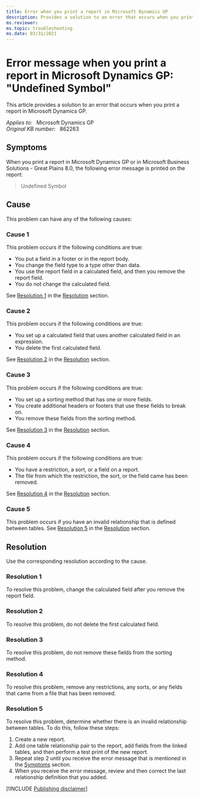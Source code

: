 ```yaml
---
title: Error when you print a report in Microsoft Dynamics GP
description: Provides a solution to an error that occurs when you print a report in Microsoft Dynamics GP.
ms.reviewer:
ms.topic: troubleshooting
ms.date: 03/31/2021
---
```

# Error message when you print a report in Microsoft Dynamics GP: "Undefined Symbol"

This article provides a solution to an error that occurs when you print a report in Microsoft Dynamics GP.

_Applies to:_ &nbsp; Microsoft Dynamics GP  
_Original KB number:_ &nbsp; 862263

## Symptoms

When you print a report in Microsoft Dynamics GP or in Microsoft Business Solutions - Great Plains 8.0, the following error message is printed on the report:

> Undefined Symbol

## Cause

This problem can have any of the following causes:

### Cause 1

This problem occurs if the following conditions are true:

- You put a field in a footer or in the report body.
- You change the field type to a type other than data.
- You use the report field in a calculated field, and then you remove the report field.
- You do not change the calculated field.

See [Resolution 1](#resolution-1) in the [Resolution](#resolution) section.

### Cause 2

This problem occurs if the following conditions are true:

- You set up a calculated field that uses another calculated field in an expression.
- You delete the first calculated field.

See [Resolution 2](#resolution-2) in the [Resolution](#resolution) section.

### Cause 3

This problem occurs if the following conditions are true:

- You set up a sorting method that has one or more fields.
- You create additional headers or footers that use these fields to break on.
- You remove these fields from the sorting method.

See [Resolution 3](#resolution-3) in the [Resolution](#resolution) section.

### Cause 4

This problem occurs if the following conditions are true:

- You have a restriction, a sort, or a field on a report.
- The file from which the restriction, the sort, or the field came has been removed.

See [Resolution 4](#resolution-4) in the [Resolution](#resolution) section.

### Cause 5

This problem occurs if you have an invalid relationship that is defined between tables. See [Resolution 5](#resolution-5) in the [Resolution](#resolution) section.

## Resolution

Use the corresponding resolution according to the cause.

### Resolution 1

To resolve this problem, change the calculated field after you remove the report field.

### Resolution 2

To resolve this problem, do not delete the first calculated field.

### Resolution 3

To resolve this problem, do not remove these fields from the sorting method.

### Resolution 4

To resolve this problem, remove any restrictions, any sorts, or any fields that came from a file that has been removed.

### Resolution 5

To resolve this problem, determine whether there is an invalid relationship between tables. To do this, follow these steps:

1. Create a new report.
2. Add one table relationship pair to the report, add fields from the linked tables, and then perform a test print of the new report.
3. Repeat step 2 until you receive the error message that is mentioned in the [Symptoms](#symptoms) section.
4. When you receive the error message, review and then correct the last relationship definition that you added.

[!INCLUDE [Publishing disclaimer](../../includes/publishing-disclaimer.md)]
